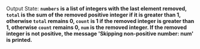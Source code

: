 Output State: **`numbers` is a list of integers with the last element removed, `total` is the sum of the removed positive integer if it is greater than 1, otherwise `total` remains 0, `count` is 1 if the removed integer is greater than 1, otherwise `count` remains 0, `num` is the removed integer. If the removed integer is not positive, the message 'Skipping non-positive number: num' is printed.**